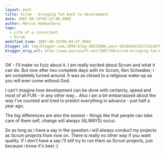 ```yaml
---
layout: post
title: Scrum - bringing fun back to development
date: 2007-09-13T05:57:00.000Z
author: Marcus Hammarberg
tags:
  - Life of a consultant
  - Scrum
modified_time: 2007-09-13T06:04:57.989Z
blogger_id: tag:blogger.com,1999:blog-36533086.post-5818644234273162870
blogger_orig_url: http://www.marcusoft.net/2007/09/scrum-bringing-fun-back-to-development.html
---
```



OK - I'll make no fuzz about it. I am really excited about Scrum and
what it can do. But now after two complete days with <span
id="SPELLING_ERROR_0" class="blsp-spelling-error">mr Scrum, Ken
Schwaber,
i am completely turned around. It was as closed to a religious wake-up
as you will ever come without God.

I can't imagine how development can be done with certainty, speed and
most of all FUN - in any other way... Also i am a bit embarrassed about
the way I've counted and tried to predict everything in advance - just
half a year ago.

The big differences are also the easiest - things like that people can
take care of them self, change will always
(ALWAYS) occur.

So as long as i have a say in the question i will always conduct my
projects as Scrum projects from now on. There is really no other way if
you want quality. If i don't have a say i'll still try to run them as Scrum
projects, just because i know it's best :)
